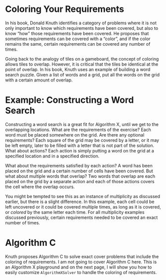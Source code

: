 # Coloring Your Requirements

In his book, Donald Knuth identifies a category of problems where it is not only important to know which requirements have been covered, but also to know “how” those requirements have been covered. He proposes that sometimes requirements can be covered with a “color”, and if the color remains the same, certain requirements can be covered any number of times.

Going back to the analogy of tiles on a gameboard, the concept of coloring allows tiles to overlap. However, it is critical that the tiles be identical at the point of overlap. In his book, Knuth uses an example of building a word search puzzle. Given a list of words and a grid, put all the words on the grid with a certain amount of overlap.

# Example: Constructing a Word Search

Constructing a word search is a great fit for Algorithm X, until we get to the overlapping locations. What are the requirements of the exercise? Each word must be placed somewhere on the grid. Are there any optional requirements? Each square of the grid may be covered by a letter, or it may be left empty, later to be filled with a letter that is not part of the solution. What about actions? Each action is simply putting a word on the grid at a specified location and in a specified direction.

What about the requirements satisfied by each action? A word has been placed on the grid and a certain number of cells have been covered. But what about multiple words that overlap? Two words that overlap are each placed on the grid by a separate action and each of those actions covers the cell where the overlap occurs.

You might be tempted to see this as an instance of multiplicity as discussed earlier, but there is a slight difference. In this example, each cell could be left uncovered or it could be covered multiple times, as long as it is covered, or _colored_ by the same letter each time. For all multiplicity examples discussed previously, certain requirements needed to be covered an exact number of times.

# Algorithm C

Knuth proposes Algorithm C to solve exact cover problems that include the coloring of requirements. I am not going to cover Algorithm C here. This is an Algorithm X playground and on the next page, I will show you how to easily customize `AlgorithmXSolver` to handle the coloring of requirements.

